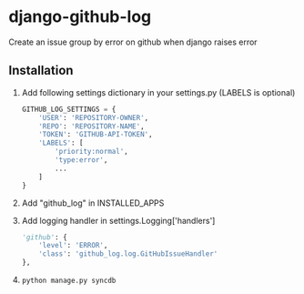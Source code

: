 # django-github-log
Create an issue group by error on github when django raises error

## Installation
1. Add following settings dictionary in your settings.py (LABELS is optional)

    ```python
    GITHUB_LOG_SETTINGS = {
        'USER': 'REPOSITORY-OWNER',
        'REPO': 'REPOSITORY-NAME',
        'TOKEN': 'GITHUB-API-TOKEN',
        'LABELS': [
            'priority:normal',
            'type:error',
            ...
        ]
    }
    ```
    
2. Add "github_log" in INSTALLED_APPS
3. Add logging handler in settings.Logging['handlers']

    ```python
    'github': {
        'level': 'ERROR',
        'class': 'github_log.log.GitHubIssueHandler'
    },
    ```
    
4. ``python manage.py syncdb``
